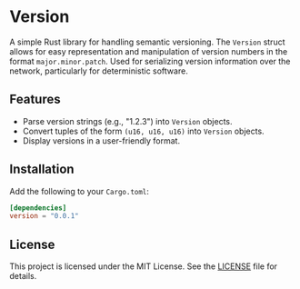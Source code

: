 # Version

A simple Rust library for handling semantic versioning. 
The `Version` struct allows for easy representation and 
manipulation of version numbers in the format `major.minor.patch`.
Used for serializing version information over the network, particularly for deterministic software.

## Features

- Parse version strings (e.g., "1.2.3") into `Version` objects.
- Convert tuples of the form `(u16, u16, u16)` into `Version` objects.
- Display versions in a user-friendly format.

## Installation

Add the following to your `Cargo.toml`:

```toml
[dependencies]
version = "0.0.1"
```

## License

This project is licensed under the MIT License. See the [LICENSE](LICENSE) file for details.
